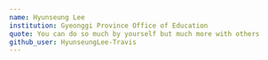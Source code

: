 ```yaml
---
name: Hyunseung Lee
institution: Gyeonggi Province Office of Education
quote: You can do so much by yourself but much more with others
github_user: HyunseungLee-Travis
---
```

